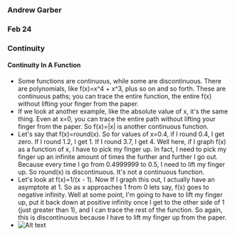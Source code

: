 ### Andrew Garber
### Feb 24
### Continuity

#### Continuity In A Function
 - Some functions are continuous, while some are discontinuous. There are polynomials, like f(x)=x^4 + x^3, plus so on and so forth. These are continuous paths; you can trace the entire function, the entire f(x) without lifting your finger from the paper.
 - If we look at another example, like the absolute value of x, it's the same thing. Even at x=0, you can trace the entire path without lifting your finger from the paper. So f(x)=|x| is another continuous function.
 - Let's say that f(x)=round(x). So for values of x=0.4, if I round 0.4, I get zero. If I round 1.2, I get 1. If I round 3.7, I get 4. Well here, if I graph f(x) as a function of x, I have to pick my finger up. In fact, I need to pick my finger up an infinite amount of times the further and further I go out. Because every time I go from 0.4999999 to 0.5, I need to lift my finger up. So round(x) is discontinuous. It's not a continuous function.
 - Let's look at f(x)=1/(x - 1). Now If I graph this out, I actually have an asymptote at 1. So as x approaches 1 from 0 lets say, f(x) goes to negative infinity. Well at some point, I'm going to have to lift my finger up, put it back down at positive infinity once I get to the other side of 1 (just greater than 1), and I can trace the rest of the function. So again, this is discontinuous because I have to lift my finger up from the paper.
 - ![Alt text](https://study.com/cimages/multimages/16/asymptote-discontinuous-function.jpg)